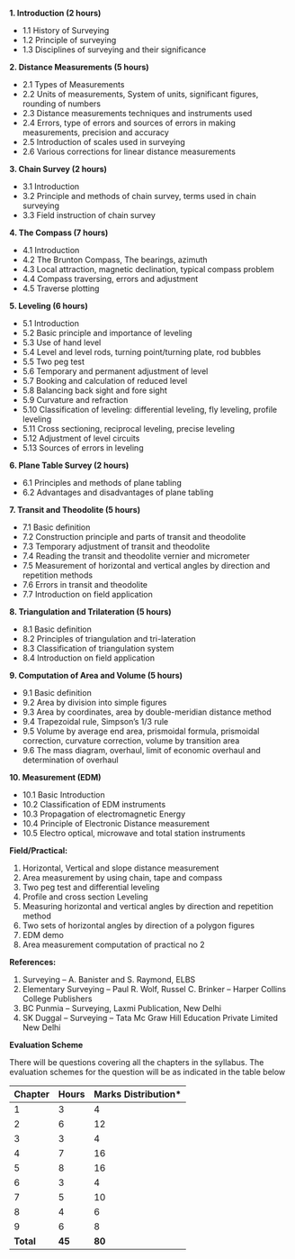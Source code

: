 **1. Introduction (2 hours)**
  * 1.1 History of Surveying
  * 1.2 Principle of surveying
  * 1.3 Disciplines of surveying and their significance

**2. Distance Measurements (5 hours)**
  * 2.1 Types of Measurements
  * 2.2 Units of measurements, System of units, significant figures, rounding of numbers
  * 2.3 Distance measurements techniques and instruments used
  * 2.4 Errors, type of errors and sources of errors in making measurements, precision and accuracy
  * 2.5 Introduction of scales used in surveying
  * 2.6 Various corrections for linear distance measurements

**3. Chain Survey (2 hours)**
  * 3.1 Introduction
  * 3.2 Principle and methods of chain survey, terms used in chain surveying
  * 3.3 Field instruction of chain survey

**4. The Compass (7 hours)**
  * 4.1 Introduction
  * 4.2 The Brunton Compass, The bearings, azimuth
  * 4.3 Local attraction, magnetic declination, typical compass problem
  * 4.4 Compass traversing, errors and adjustment
  * 4.5 Traverse plotting

**5. Leveling (6 hours)**
  * 5.1 Introduction
  * 5.2 Basic principle and importance of leveling
  * 5.3 Use of hand level
  * 5.4 Level and level rods, turning point/turning plate, rod bubbles
  * 5.5 Two peg test
  * 5.6 Temporary and permanent adjustment of level
  * 5.7 Booking and calculation of reduced level
  * 5.8 Balancing back sight and fore sight
  * 5.9 Curvature and refraction
  * 5.10 Classification of leveling: differential leveling, fly leveling, profile leveling
  * 5.11 Cross sectioning, reciprocal leveling, precise leveling
  * 5.12 Adjustment of level circuits
  * 5.13 Sources of errors in leveling

**6. Plane Table Survey (2 hours)**
  * 6.1 Principles and methods of plane tabling
  * 6.2 Advantages and disadvantages of plane tabling

**7. Transit and Theodolite (5 hours)**
  * 7.1 Basic definition
  * 7.2 Construction principle and parts of transit and theodolite
  * 7.3 Temporary adjustment of transit and theodolite
  * 7.4 Reading the transit and theodolite vernier and micrometer
  * 7.5 Measurement of horizontal and vertical angles by direction and repetition methods
  * 7.6 Errors in transit and theodolite
  * 7.7 Introduction on field application

**8. Triangulation and Trilateration (5 hours)**
  * 8.1 Basic definition
  * 8.2 Principles of triangulation and tri-lateration
  * 8.3 Classification of triangulation system
  * 8.4 Introduction on field application

**9. Computation of Area and Volume (5 hours)**
  * 9.1 Basic definition
  * 9.2 Area by division into simple figures
  * 9.3 Area by coordinates, area by double-meridian distance method
  * 9.4 Trapezoidal rule, Simpson’s 1/3 rule
  * 9.5 Volume by average end area, prismoidal formula, prismoidal correction, curvature correction, volume by transition area
  * 9.6 The mass diagram, overhaul, limit of economic overhaul and determination of overhaul

**10. Measurement (EDM)**
  * 10.1 Basic Introduction
  * 10.2 Classification of EDM instruments
  * 10.3 Propagation of electromagnetic Energy
  * 10.4 Principle of Electronic Distance measurement
  * 10.5 Electro optical, microwave and total station instruments

**Field/Practical:**

1. Horizontal, Vertical and slope distance measurement
2. Area measurement by using chain, tape and compass
3. Two peg test and differential leveling
4. Profile and cross section Leveling
5. Measuring horizontal and vertical angles by direction and repetition method
6. Two sets of horizontal angles by direction of a polygon figures
7. EDM demo
8. Area measurement computation of practical no 2

**References:**

1. Surveying – A. Banister and S. Raymond, ELBS
2. Elementary Surveying – Paul R. Wolf, Russel C. Brinker – Harper Collins College Publishers
3. BC Punmia – Surveying, Laxmi Publication, New Delhi
4. SK Duggal – Surveying – Tata Mc Graw Hill Education Private Limited New Delhi

**Evaluation Scheme**

There will be questions covering all the chapters in the syllabus. The evaluation schemes for the question will be as indicated in the table below

| Chapter   | Hours  | Marks Distribution* |
| --------- | ------ | ------------------- |
| 1         | 3      | 4                   |
| 2         | 6      | 12                  |
| 3         | 3      | 4                   |
| 4         | 7      | 16                  |
| 5         | 8      | 16                  |
| 6         | 3      | 4                   |
| 7         | 5      | 10                  |
| 8         | 4      | 6                   |
| 9         | 6      | 8                   |
| **Total** | **45** | **80**              |
